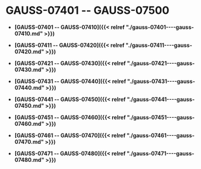 # GAUSS-07401 -- GAUSS-07500<a name="ZH-CN_TOPIC_0302073686"></a>

-   **[GAUSS-07401 -- GAUSS-07410]({{< relref "./gauss-07401----gauss-07410.md" >}})**  

-   **[GAUSS-07411 -- GAUSS-07420]({{< relref "./gauss-07411----gauss-07420.md" >}})**  

-   **[GAUSS-07421 -- GAUSS-07430]({{< relref "./gauss-07421----gauss-07430.md" >}})**  

-   **[GAUSS-07431 -- GAUSS-07440]({{< relref "./gauss-07431----gauss-07440.md" >}})**  

-   **[GAUSS-07441 -- GAUSS-07450]({{< relref "./gauss-07441----gauss-07450.md" >}})**  

-   **[GAUSS-07451 -- GAUSS-07460]({{< relref "./gauss-07451----gauss-07460.md" >}})**  

-   **[GAUSS-07461 -- GAUSS-07470]({{< relref "./gauss-07461----gauss-07470.md" >}})**  

-   **[GAUSS-07471 -- GAUSS-07480]({{< relref "./gauss-07471----gauss-07480.md" >}})**  


